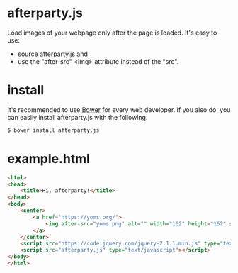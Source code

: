 # afterparty.js

Load images of your webpage only after the page is loaded. It's easy to use:
* source afterparty.js and
* use the "after-src" \<img\> attribute instead of the "src".


# install

It's recommended to use [Bower](http://bower.io/) for every web developer.
If you also do, you can easily install afterparty.js with the following:

```bash
$ bower install afterparty.js
```


# example.html

```html
<html>
<head>
    <title>Hi, afterparty!</title>
</head>
<body>
    <center>
        <a href="https://yoms.org/">
            <img after-src="yoms.png" alt="" width="162" height="162" style="padding-top: 100px;">
        </a>
    </center>
    <script src="https://code.jquery.com/jquery-2.1.1.min.js" type="text/javascript"></script>
    <script src="afterparty.js" type="text/javascript"></script>
</body>
</html>
```
